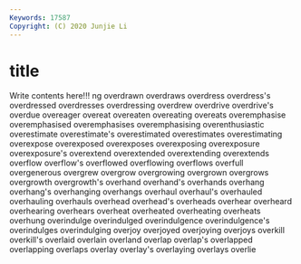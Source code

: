 ```yaml
---
Keywords: 17587
Copyright: (C) 2020 Junjie Li
---
```


# title

Write contents here!!!
ng 
overdrawn 
overdraws 
overdress 
overdress's 
overdressed 
overdresses 
overdressing 
overdrew
overdrive 
overdrive's 
overdue 
overeager 
overeat 
overeaten 
overeating 
overeats 
overemphasise 
overemphasised
overemphasises 
overemphasising 
overenthusiastic 
overestimate 
overestimate's 
overestimated 
overestimates 
overestimating 
overexpose 
overexposed
overexposes 
overexposing 
overexposure 
overexposure's 
overextend 
overextended 
overextending 
overextends 
overflow 
overflow's
overflowed 
overflowing 
overflows 
overfull 
overgenerous 
overgrew 
overgrow 
overgrowing 
overgrown 
overgrows
overgrowth 
overgrowth's 
overhand 
overhand's 
overhands 
overhang 
overhang's 
overhanging 
overhangs 
overhaul
overhaul's 
overhauled 
overhauling 
overhauls 
overhead 
overhead's 
overheads 
overhear 
overheard 
overhearing
overhears 
overheat 
overheated 
overheating 
overheats 
overhung 
overindulge 
overindulged 
overindulgence 
overindulgence's
overindulges 
overindulging 
overjoy 
overjoyed 
overjoying 
overjoys 
overkill 
overkill's 
overlaid 
overlain
overland 
overlap 
overlap's 
overlapped 
overlapping 
overlaps 
overlay 
overlay's 
overlaying 
overlays
overlie 

